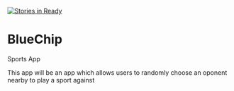 [![Stories in Ready](https://badge.waffle.io/jrdespai/aresapp.png?label=ready&title=Ready)](https://waffle.io/jrdespai/aresapp)
# BlueChip
Sports App

This app will be an app which allows users to randomly choose an oponent nearby to play a sport against

